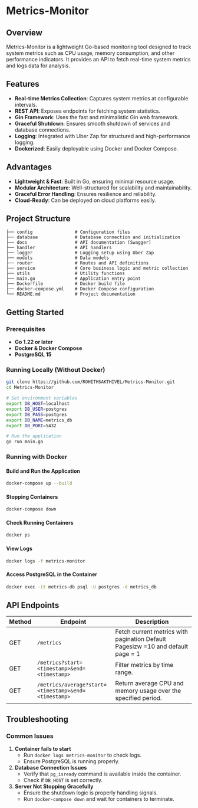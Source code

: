 # Metrics-Monitor

## Overview
Metrics-Monitor is a lightweight Go-based monitoring tool designed to track system metrics such as CPU usage, memory consumption, and other performance indicators. It provides an API to fetch real-time system metrics and logs data for analysis.

## Features
- **Real-time Metrics Collection**: Captures system metrics at configurable intervals.
- **REST API**: Exposes endpoints for fetching system statistics.
- **Gin Framework**: Uses the fast and minimalistic Gin web framework.
- **Graceful Shutdown**: Ensures smooth shutdown of services and database connections.
- **Logging**: Integrated with Uber Zap for structured and high-performance logging.
- **Dockerized**: Easily deployable using Docker and Docker Compose.

## Advantages
- **Lightweight & Fast**: Built in Go, ensuring minimal resource usage.
- **Modular Architecture**: Well-structured for scalability and maintainability.
- **Graceful Error Handling**: Ensures resilience and reliability.
- **Cloud-Ready**: Can be deployed on cloud platforms easily.

## Project Structure
```
├── config                # Configuration files
├── database              # Database connection and initialization
├── docs                  # API documentation (Swagger)
├── handler               # API handlers
├── logger                # Logging setup using Uber Zap
├── models                # Data models
├── router                # Routes and API definitions
├── service               # Core business logic and metric collection
├── utils                 # Utility functions
├── main.go               # Application entry point
├── Dockerfile            # Docker build file
├── docker-compose.yml    # Docker Compose configuration
└── README.md             # Project documentation
```

## Getting Started

### Prerequisites
- **Go 1.22 or later**
- **Docker & Docker Compose**
- **PostgreSQL 15**

### Running Locally (Without Docker)
```sh
git clone https://github.com/ROHITHSAKTHIVEL/Metrics-Monitor.git
cd Metrics-Monitor

# Set environment variables
export DB_HOST=localhost
export DB_USER=postgres
export DB_PASS=postgres
export DB_NAME=metrics_db
export DB_PORT=5432

# Run the application
go run main.go
```

### Running with Docker

#### **Build and Run the Application**
```sh
docker-compose up --build
```

#### **Stopping Containers**
```sh
docker-compose down
```

#### **Check Running Containers**
```sh
docker ps
```

#### **View Logs**
```sh
docker logs -f metrics-monitor
```

#### **Access PostgreSQL in the Container**
```sh
docker exec -it metrics-db psql -U postgres -d metrics_db
```

## API Endpoints
| Method | Endpoint                                             | Description            |
|--------|------------------------------------------------------|------------------------|
| GET    | `/metrics`                                           | Fetch current metrics with pagination Default Pagesizw =10 and default page = 1 |
| GET    | `/metrics?start=<timestamp>&end=<timestamp>`         | Filter metrics by time range. |
| GET    | `/metrics/average?start=<timestamp>&end=<timestamp>` | Return average CPU and memory usage over the specified period.|
## Troubleshooting
### **Common Issues**
1. **Container fails to start**
   - Run `docker logs metrics-monitor` to check logs.
   - Ensure PostgreSQL is running properly.
2. **Database Connection Issues**
   - Verify that `pg_isready` command is available inside the container.
   - Check if `DB_HOST` is set correctly.
3. **Server Not Stopping Gracefully**
   - Ensure the shutdown logic is properly handling signals.
   - Run `docker-compose down` and wait for containers to terminate.


